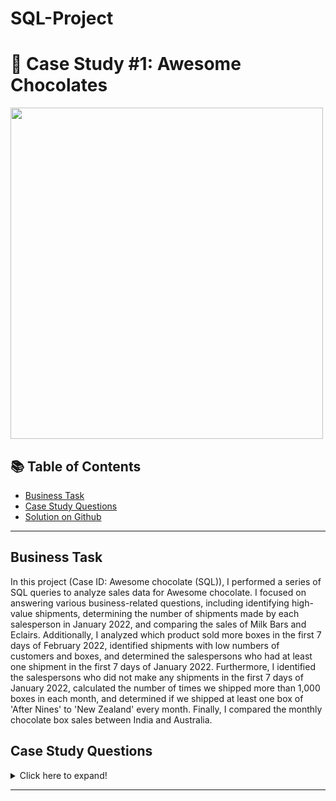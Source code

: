 # SQL-Project

# 🍜 Case Study #1: Awesome Chocolates 
<img src="https://chandoo.org/wp/wp-content/uploads/2022/08/SNAG-2244.png" width="500" height="530" />

## 📚 Table of Contents
- [Business Task](#business-task)
- [Case Study Questions](#case-study-questions)
- [Solution on Github](https://github.com/Mizing/SQL-Project/blob/main/solution.md)

***

## Business Task
In this project (Case ID: Awesome chocolate (SQL)), I performed a series of SQL queries to analyze sales data for Awesome chocolate. I focused on answering various business-related questions, including identifying high-value shipments, determining the number of shipments made by each salesperson in January 2022, and comparing the sales of Milk Bars and Eclairs. Additionally, I analyzed which product sold more boxes in the first 7 days of February 2022, identified shipments with low numbers of customers and boxes, and determined the salespersons who had at least one shipment in the first 7 days of January 2022. Furthermore, I identified the salespersons who did not make any shipments in the first 7 days of January 2022, calculated the number of times we shipped more than 1,000 boxes in each month, and determined if we shipped at least one box of 'After Nines' to 'New Zealand' every month. Finally, I compared the monthly chocolate box sales between India and Australia.

## Case Study Questions

<details>
<summary>
Click here to expand!
</summary>

1. Print details of shipments (sales) where amounts are > 2,000 and boxes are <100?
2. How many shipments (sales) each of the sales persons had in the month of January 2022?
3. Which product sells more boxes? Milk Bars or Eclairs?
4. Which product sold more boxes in the first 7 days of February 2022? Milk Bars or Eclairs?
5. Which shipments had under 100 customers & under 100 boxes? Did any of them occur on Wednesday?
6. What are the names of salespersons who had at least one shipment (sale) in the first 7 days of January 2022?
7. Which salespersons did not make any shipments in the first 7 days of January 2022?
8. How many times we shipped more than 1,000 boxes in each month?
9. Did we ship at least one box of ‘After Nines’ to ‘New Zealand’ on all the months?
10. India or Australia? Who buys more chocolate boxes on a monthly basis?
                                                                                    
</details>

***
